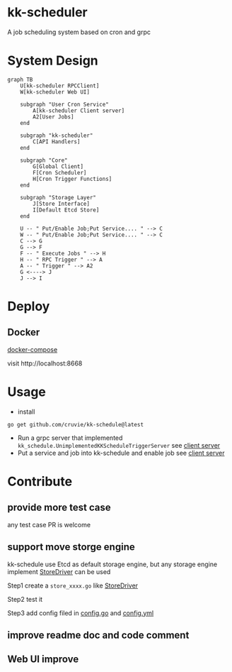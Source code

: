 # kk-scheduler

A job scheduling system based on cron and grpc

# System Design

```mermaid
graph TB
    U[kk-scheduler RPCClient]
    W[kk-scheduler Web UI]

    subgraph "User Cron Service"
        A[kk-scheduler Client server]
        A2[User Jobs]
    end

    subgraph "kk-scheduler"
        C[API Handlers]
    end

    subgraph "Core"
        G[Global Client]
        F[Cron Scheduler]
        H[Cron Trigger Functions]
    end

    subgraph "Storage Layer"
        J[Store Interface]
        I[Default Etcd Store]
    end

    U -- " Put/Enable Job;Put Service.... " --> C
    W -- " Put/Enable Job;Put Service.... " --> C
    C --> G
    G --> F
    F -- " Execute Jobs " --> H
    H -- " RPC Trigger " --> A
    A -- " Trigger " --> A2
    G <----> J
    J --> I
```

# Deploy

## Docker

[docker-compose](https://github.com/cruvie/kk-scheduler/tree/main/deploy-docker)

visit http://localhost:8668

# Usage

- install

```shell
go get github.com/cruvie/kk-schedule@latest
```

- Run a grpc server that implemented `kk_schedule.UnimplementedKKScheduleTriggerServer`
  see [client server](https://github.com/cruvie/kk-scheduler/tree/main/kk-schedule/internal/schedule_test/client_server_test.go)
- Put a service and job into kk-schedule and enable job
  see [client server](https://github.com/cruvie/kk-scheduler/tree/main/kk-schedule/internal/schedule_test/readme_test.go)

# Contribute

## provide more test case

any test case PR is welcome

## support move storge engine

kk-schedule use Etcd as default storage engine, but any storage engine
implement [StoreDriver](https://github.com/cruvie/kk-scheduler/tree/main/kk-schedule/kk-schedule-server/internal/schedule/store.go) can be used

Step1 create a `store_xxxx.go`
like [StoreDriver](https://github.com/cruvie/kk-scheduler/tree/main/kk-schedule/kk-schedule-server/internal/schedule/store_etcd.go)

Step2 test it

Step3 add config filed
in [config.go](https://github.com/cruvie/kk-scheduler/tree/main/kk-schedule/kk-schedule-server/internal/g_config/config.go)
and [config.yml](https://github.com/cruvie/kk-scheduler/tree/main/kk-schedule/kk-schedule-server/config.yml)

## improve readme doc and code comment

## Web UI improve
